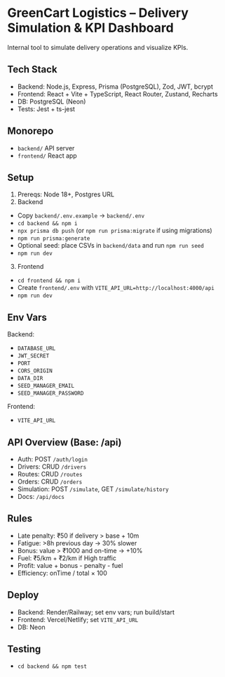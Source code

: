 # GreenCart Logistics – Delivery Simulation & KPI Dashboard

Internal tool to simulate delivery operations and visualize KPIs.

## Tech Stack
- Backend: Node.js, Express, Prisma (PostgreSQL), Zod, JWT, bcrypt
- Frontend: React + Vite + TypeScript, React Router, Zustand, Recharts
- DB: PostgreSQL (Neon)
- Tests: Jest + ts-jest

## Monorepo
- `backend/` API server
- `frontend/` React app

## Setup
1) Prereqs: Node 18+, Postgres URL
2) Backend
- Copy `backend/.env.example` → `backend/.env`
- `cd backend && npm i`
- `npx prisma db push` (or `npm run prisma:migrate` if using migrations)
- `npm run prisma:generate`
- Optional seed: place CSVs in `backend/data` and run `npm run seed`
- `npm run dev`
3) Frontend
- `cd frontend && npm i`
- Create `frontend/.env` with `VITE_API_URL=http://localhost:4000/api`
- `npm run dev`

## Env Vars
Backend:
- `DATABASE_URL`
- `JWT_SECRET`
- `PORT`
- `CORS_ORIGIN`
- `DATA_DIR`
- `SEED_MANAGER_EMAIL`
- `SEED_MANAGER_PASSWORD`

Frontend:
- `VITE_API_URL`

## API Overview (Base: /api)
- Auth: POST `/auth/login`
- Drivers: CRUD `/drivers`
- Routes: CRUD `/routes`
- Orders: CRUD `/orders`
- Simulation: POST `/simulate`, GET `/simulate/history`
- Docs: `/api/docs`

## Rules
- Late penalty: ₹50 if delivery > base + 10m
- Fatigue: >8h previous day → 30% slower
- Bonus: value > ₹1000 and on-time → +10%
- Fuel: ₹5/km + ₹2/km if High traffic
- Profit: value + bonus - penalty - fuel
- Efficiency: onTime / total × 100

## Deploy
- Backend: Render/Railway; set env vars; run build/start
- Frontend: Vercel/Netlify; set `VITE_API_URL`
- DB: Neon

## Testing
- `cd backend && npm test`

